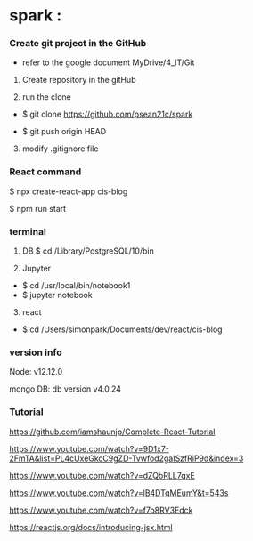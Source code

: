# spark : 

### Create git project in the GitHub
* refer to the google document MyDrive/4_IT/Git
1) Create repository in the gitHub

2) run the clone

* $ git clone https://github.com/psean21c/spark

* $ git push origin HEAD

3) modify .gitignore file


### React command
<!-- Create React Project -->
$ npx create-react-app cis-blog

<!-- Run React Server  -->
$ npm run start


### terminal
1) DB 
    $ cd /Library/PostgreSQL/10/bin

2) Jupyter

*    $ cd /usr/local/bin/notebook1
*    $ jupyter notebook
    
3) react

*    $ cd /Users/simonpark/Documents/dev/react/cis-blog


### version info
<!-- node version -->
Node: v12.12.0

<!-- mongo DB -->
mongo DB: db version v4.0.24


### Tutorial
<!-- Ninja -->
https://github.com/iamshaunjp/Complete-React-Tutorial
<!-- 3/23 -->
https://www.youtube.com/watch?v=9D1x7-2FmTA&list=PL4cUxeGkcC9gZD-Tvwfod2gaISzfRiP9d&index=3

<!-- 40 min: Aria Keshmiri (White guy)
AWS Fullstack Serverless Application (lambda, API Gateway, Postgres, S3, React) -->
https://www.youtube.com/watch?v=dZQbRLL7qxE


<!-- 25 min: (Black guy)
Deploy static website to AWS with HTTPS - S3, Route 53, CloudFront, Certificate Manager -->
https://www.youtube.com/watch?v=lB4DTqMEumY&t=543s

<!--  Dr. Joanne Skiles
How to Read and Write to DynamoDB using AWS Lambda
 -->
https://www.youtube.com/watch?v=f7o8RV3Edck

<!-- React Official Site -->
https://reactjs.org/docs/introducing-jsx.html

